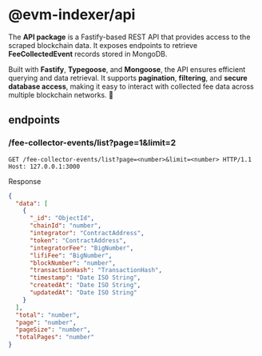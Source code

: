 # @evm-indexer/api

The **API package** is a Fastify-based REST API that provides access to the scraped blockchain data. It exposes endpoints to retrieve **FeeCollectedEvent** records stored in MongoDB.

Built with **Fastify**, **Typegoose**, and **Mongoose**, the API ensures efficient querying and data retrieval. It supports **pagination**, **filtering**, and **secure database access**, making it easy to interact with collected fee data across multiple blockchain networks. 🚀

## endpoints

### /fee-collector-events/list?page=1&limit=2

```htttp
GET /fee-collector-events/list?page=<number>&limit=<number> HTTP/1.1
Host: 127.0.0.1:3000
```

Response

```json
{
  "data": [
    {
      "_id": "ObjectId",
      "chainId": "number",
      "integrator": "ContractAddress",
      "token": "ContractAddress",
      "integratorFee": "BigNumber",
      "lifiFee": "BigNumber",
      "blockNumber": "number",
      "transactionHash": "TransactionHash",
      "timestamp": "Date ISO String",
      "createdAt": "Date ISO String",
      "updatedAt": "Date ISO String"
    }
  ],
  "total": "number",
  "page": "number",
  "pageSize": "number",
  "totalPages": "number"
}
```
